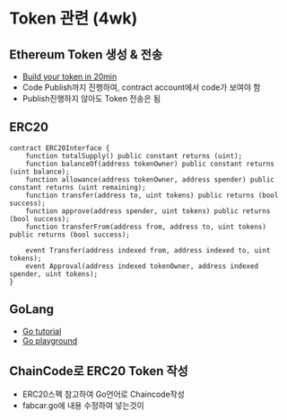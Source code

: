 
Token 관련 (4wk)
=============

Ethereum Token 생성 & 전송
-------------
- [Build your token in 20min](https://medium.com/bitfwd/how-to-issue-your-own-token-on-ethereum-in-less-than-20-minutes-ac1f8f022793)
- Code Publish까지 진행하여, contract account에서 code가 보여야 함
- Publish진행하지 않아도 Token 전송은 됨

ERC20
-------------
```solidity
contract ERC20Interface {
    function totalSupply() public constant returns (uint);
    function balanceOf(address tokenOwner) public constant returns (uint balance);
    function allowance(address tokenOwner, address spender) public constant returns (uint remaining);
    function transfer(address to, uint tokens) public returns (bool success);
    function approve(address spender, uint tokens) public returns (bool success);
    function transferFrom(address from, address to, uint tokens) public returns (bool success);

    event Transfer(address indexed from, address indexed to, uint tokens);
    event Approval(address indexed tokenOwner, address indexed spender, uint tokens);
}
```
GoLang
-------------
- [Go tutorial](https://tour.golang.org/welcome/1)
- [Go playground](https://play.golang.org/)

ChainCode로 ERC20 Token 작성
---------------------------
- ERC20스펙 참고하여 Go언어로 Chaincode작성
- fabcar.go에 내용 수정하여 넣는것이 
